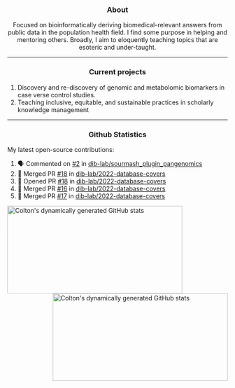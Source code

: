 <!--
Inspiration derived from:
1. https://zzetao.github.io/awesome-github-profile/
2. https://github.com/spcanelon
3. https://github.com/tallguyjenks

Tools used:
1. https://github.com/anuraghazra/github-readme-stats
2. https://github.com/jamesgeorge007/github-activity-readme
3. https://github.com/topics/profile-readme
-->

<h3 align="center">About</h3>

<p align="center">
Focused on bioinformatically deriving biomedical-relevant answers from public data in the population health field. 
I find some purpose in helping and mentoring others. Broadly, I aim to eloquently teaching topics that are esoteric and under-taught.
</p>

---

<h3 align="center">Current projects</h3>

1. Discovery and re-discovery of genomic and metabolomic biomarkers in case verse control studies.
2. Teaching inclusive, equitable, and sustainable practices in scholarly knowledge management

---

<h3 align="center">Github Statistics</h3>

My latest open-source contributions:

<!--START_SECTION:activity-->
1. 🗣 Commented on [#2](https://github.com/dib-lab/sourmash_plugin_pangenomics/pull/2#issuecomment-2112785385) in [dib-lab/sourmash_plugin_pangenomics](https://github.com/dib-lab/sourmash_plugin_pangenomics)
2. 🎉 Merged PR [#18](https://github.com/dib-lab/2022-database-covers/pull/18) in [dib-lab/2022-database-covers](https://github.com/dib-lab/2022-database-covers)
3. 💪 Opened PR [#18](https://github.com/dib-lab/2022-database-covers/pull/18) in [dib-lab/2022-database-covers](https://github.com/dib-lab/2022-database-covers)
4. 🎉 Merged PR [#16](https://github.com/dib-lab/2022-database-covers/pull/16) in [dib-lab/2022-database-covers](https://github.com/dib-lab/2022-database-covers)
5. 🎉 Merged PR [#17](https://github.com/dib-lab/2022-database-covers/pull/17) in [dib-lab/2022-database-covers](https://github.com/dib-lab/2022-database-covers)
<!--END_SECTION:activity-->

<a href="https://github.com/ccbaumler">
  <img height="200" width=400 align="left" alt="Colton's dynamically generated GitHub stats" src="https://github-readme-stats.vercel.app/api?username=ccbaumler&show_icons=true&title_color=434d58&icon_color=fa8072&ring_color=ba55d3"/>
</a>
<a href="https://github.com/ccbaumler">
  <img height="200" width=400 align="right" alt="Colton's dynamically generated GitHub stats" src="https://github-readme-stats.vercel.app/api/top-langs/?username=ccbaumler&layout=compact&langs_count=6&card_width=320&title_color=434d58&hide=Standard%20ML,%20TeX,%20Jupyter%20Notebook" />
</a>
